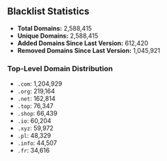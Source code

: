 ## Blacklist Statistics

- **Total Domains:** 2,588,415
- **Unique Domains:** 2,588,415
- **Added Domains Since Last Version:** 612,420
- **Removed Domains Since Last Version:** 1,045,921

### Top-Level Domain Distribution

-  `.com`: 1,204,929
-  `.org`: 219,164
-  `.net`: 162,814
-  `.top`: 76,347
-  `.shop`: 66,439
-  `.io`: 60,204
-  `.xyz`: 59,972
-  `.pl`: 48,329
-  `.info`: 44,507
-  `.fr`: 34,616
